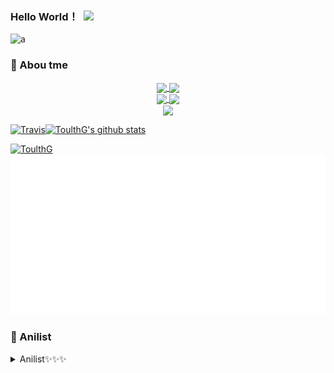 ### Hello World！ &nbsp;<img src="https://github.com/TheDudeThatCode/TheDudeThatCode/blob/master/Assets/Earth.gif" width="23px"> <a id="a">
![a](https://capsule-render.vercel.app/api?type=waving&height=200&text=GoodDay!&fontAlign=80&fontAlignY=40&color=gradient)

### 📮 Abou tme

<div align="center">
    <a href="https://twitter.com/GToulth"><img align="center" src="https://img.shields.io/badge/twitter-1DA1F2.svg?style=for-the-badge&logo=twitter&logoColor=ffffff">
    <a href="https://steamcommunity.com/id/FengirkG/"><img align="center" src="https://img.shields.io/badge/Steam-1101981821?style=for-the-badge&logo=steam&logoColor=white"><br>
    <a href="https://steamcommunity.com/id/FengirkG/"><img align="center" src="https://img.shields.io/badge/Counter_Strike-000000?style=for-the-badge&logo=counter-strike&logoColor=white">
    <a href="mailto:gxf1034512354@gmail.com"><img align="center" src="https://img.shields.io/badge/-gmail-c14438?style=for-the-badge&logo=Gmail&logoColor=ffffff"><br>
  <a href="https://count.getloli.com"><img align="center" src="https://count.getloli.com/get/@ToulthG?theme=rule34">
</div>
  
![Travis](https://steam-stat.vercel.app/api?profileName=FengirkG)[![ToulthG's github stats](https://github-readme-stats.vercel.app/api?username=ToulthG&show_icons=true&theme=omni)](https://github.com/anuraghazra/github-readme-stats)

[![ToulthG](https://github-profile-trophy.vercel.app/?username=ToulthG&theme=onedark)](https://github.com/ToulthG/github-profile-trophy)
<img src="https://github.com/lowlighter/lowlighter/blob/master/metrics.plugin.anilist.characters.svg">
### 🎈 Anilist
  <details><summary>Anilist✨✨✨</summary>
  <td align="center">
    <img src="https://github.com/lowlighter/lowlighter/blob/master/metrics.plugin.anilist.svg">
    <details><summary>Manga version</summary>
      <img src="https://github.com/lowlighter/lowlighter/blob/master/metrics.plugin.anilist.manga.svg">
    </details>
    <img width="900" height="1" alt="">
  </td>
</details>
